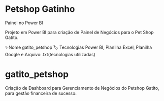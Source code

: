 # Petshop Gatinho
Painel no Power BI

Projeto em Power BI para criação de Painel de Negócios para o Pet Shop Gatito.

✨Nome	gatito_petshop
🏷️ Tecnologias	Power BI, Planilha Excel, Planilha Google e Arquivo .txt(tecnologias utilizadas)



# gatito_petshop
Criação de Dashboard para Gerenciamento de Negócios do Petshop Gatito, para gestão financeira de sucesso.
